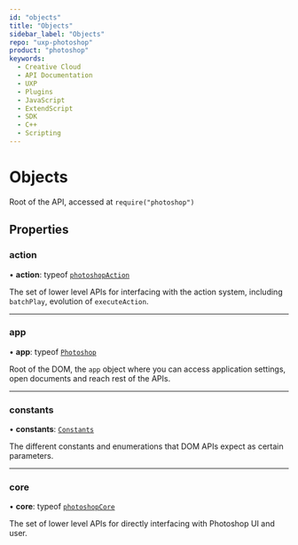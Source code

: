 ```yaml
---
id: "objects"
title: "Objects"
sidebar_label: "Objects"
repo: "uxp-photoshop"
product: "photoshop"
keywords:
  - Creative Cloud
  - API Documentation
  - UXP
  - Plugins
  - JavaScript
  - ExtendScript
  - SDK
  - C++
  - Scripting
---
```


# Objects

Root of the API, accessed at `require("photoshop")`

## Properties

### action

• **action**: typeof [`photoshopAction`](/ps_reference/media/photoshopaction/)

The set of lower level APIs for interfacing with the action system, including `batchPlay`,
evolution of `executeAction`.

___

### app

• **app**: typeof [`Photoshop`](/ps_reference/classes/photoshop/)

Root of the DOM, the `app` object where you can access application settings,
open documents and reach rest of the APIs.

___

### constants

• **constants**: [`Constants`](/ps_reference/modules/constants/)

The different constants and enumerations that DOM APIs expect as certain parameters.

___

### core

• **core**: typeof [`photoshopCore`](/ps_reference/media/photoshopcore/)

The set of lower level APIs for directly interfacing with Photoshop UI and user.

